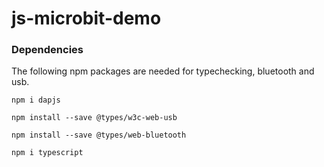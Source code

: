 # js-microbit-demo

### Dependencies
The following npm packages are needed for typechecking, bluetooth and usb.
```shell
npm i dapjs
```
```shell
npm install --save @types/w3c-web-usb
```
```shell
npm install --save @types/web-bluetooth
```
```shell
npm i typescript
```